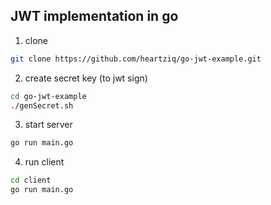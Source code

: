 ## JWT implementation in go
1. clone
```sh
git clone https://github.com/heartziq/go-jwt-example.git
```

2. create secret key (to jwt sign)
```sh
cd go-jwt-example
./genSecret.sh
```

3. start server
```sh
go run main.go
```

4. run client
```sh
cd client
go run main.go
```